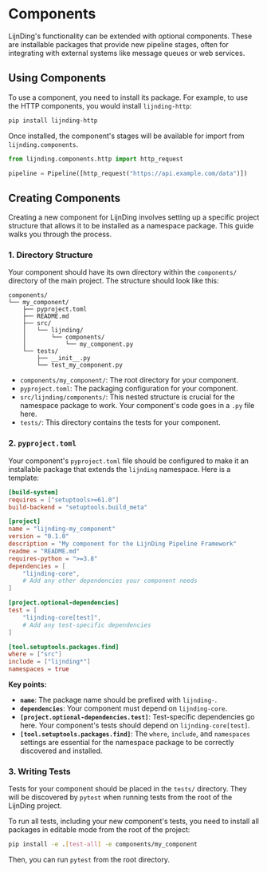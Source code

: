 # Components

LijnDing's functionality can be extended with optional components. These are installable packages that provide new pipeline stages, often for integrating with external systems like message queues or web services.

## Using Components

To use a component, you need to install its package. For example, to use the HTTP components, you would install `lijnding-http`:

```bash
pip install lijnding-http
```

Once installed, the component's stages will be available for import from `lijnding.components`.

```python
from lijnding.components.http import http_request

pipeline = Pipeline([http_request("https://api.example.com/data")])
```

## Creating Components

Creating a new component for LijnDing involves setting up a specific project structure that allows it to be installed as a namespace package. This guide walks you through the process.

### 1. Directory Structure

Your component should have its own directory within the `components/` directory of the main project. The structure should look like this:

```
components/
└── my_component/
    ├── pyproject.toml
    ├── README.md
    ├── src/
    │   └── lijnding/
    │       └── components/
    │           └── my_component.py
    └── tests/
        ├── __init__.py
        └── test_my_component.py
```

-   `components/my_component/`: The root directory for your component.
-   `pyproject.toml`: The packaging configuration for your component.
-   `src/lijnding/components/`: This nested structure is crucial for the namespace package to work. Your component's code goes in a `.py` file here.
-   `tests/`: This directory contains the tests for your component.

### 2. `pyproject.toml`

Your component's `pyproject.toml` file should be configured to make it an installable package that extends the `lijnding` namespace. Here is a template:

```toml
[build-system]
requires = ["setuptools>=61.0"]
build-backend = "setuptools.build_meta"

[project]
name = "lijnding-my_component"
version = "0.1.0"
description = "My component for the LijnDing Pipeline Framework"
readme = "README.md"
requires-python = ">=3.8"
dependencies = [
    "lijnding-core",
    # Add any other dependencies your component needs
]

[project.optional-dependencies]
test = [
    "lijnding-core[test]",
    # Add any test-specific dependencies
]

[tool.setuptools.packages.find]
where = ["src"]
include = ["lijnding*"]
namespaces = true
```

**Key points:**

-   **`name`**: The package name should be prefixed with `lijnding-`.
-   **`dependencies`**: Your component must depend on `lijnding-core`.
-   **`[project.optional-dependencies.test]`**: Test-specific dependencies go here. Your component's tests should depend on `lijnding-core[test]`.
-   **`[tool.setuptools.packages.find]`**: The `where`, `include`, and `namespaces` settings are essential for the namespace package to be correctly discovered and installed.

### 3. Writing Tests

Tests for your component should be placed in the `tests/` directory. They will be discovered by `pytest` when running tests from the root of the LijnDing project.

To run all tests, including your new component's tests, you need to install all packages in editable mode from the root of the project:

```bash
pip install -e .[test-all] -e components/my_component
```

Then, you can run `pytest` from the root directory.
